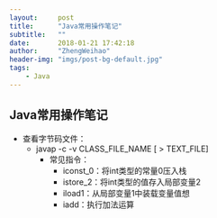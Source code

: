 ```yaml
---
layout:     post
title:      "Java常用操作笔记"
subtitle:   ""
date:       2018-01-21 17:42:18
author:     "ZhengWeihao"
header-img: "imgs/post-bg-default.jpg"
tags:
    - Java
---
```


Java常用操作笔记
---

* 查看字节码文件：
  * javap -c -v CLASS_FILE_NAME [ > TEXT_FILE]
    * 常见指令：
      * iconst_0：将int类型的常量0压入栈
      * istore_2：将int类型的值存入局部变量2
      * iload1：从局部变量1中装载变量值想
      * iadd：执行加法运算


